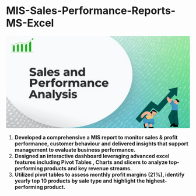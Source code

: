 # MIS-Sales-Performance-Reports-MS-Excel
![sales pic](https://github.com/Indrani-Ghosh/MIS-Sales-Performance-Reports-MS-Excel-/blob/main/Sales%20and%20performance.png)


1. **Developed a comprehensive a MIS report to monitor sales & profit performance, customer behaviour and delivered insights that support management to evaluate business performance.**
2. **Designed an interactive dashboard leveraging advanced excel features including Pivot Tables , Charts and slicers to analyze top-performing products and key revenue streams.**
3. **Utilized pivot tables to assess monthly profit margins (21%), identify yearly top 10 products by sale type and highlight the highest-performing product.**

